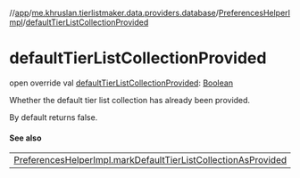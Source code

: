 //[app](../../../index.md)/[me.khruslan.tierlistmaker.data.providers.database](../index.md)/[PreferencesHelperImpl](index.md)/[defaultTierListCollectionProvided](default-tier-list-collection-provided.md)

# defaultTierListCollectionProvided

open override val [defaultTierListCollectionProvided](default-tier-list-collection-provided.md): [Boolean](https://kotlinlang.org/api/latest/jvm/stdlib/kotlin/-boolean/index.html)

Whether the default tier list collection has already been provided.

By default returns false.

#### See also

| |
|---|
| [PreferencesHelperImpl.markDefaultTierListCollectionAsProvided](mark-default-tier-list-collection-as-provided.md) |

